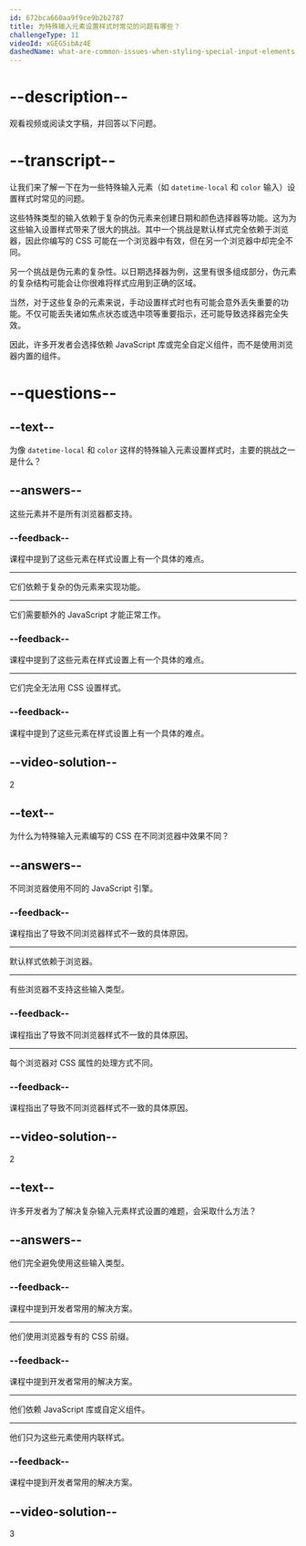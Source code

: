 ```yaml
---
id: 672bca660aa9f9ce9b2b2787
title: 为特殊输入元素设置样式时常见的问题有哪些？
challengeType: 11
videoId: xGEG5ibAz4E
dashedName: what-are-common-issues-when-styling-special-input-elements
---
```


# --description--

观看视频或阅读文字稿，并回答以下问题。

# --transcript--

让我们来了解一下在为一些特殊输入元素（如 `datetime-local` 和 `color` 输入）设置样式时常见的问题。

这些特殊类型的输入依赖于复杂的伪元素来创建日期和颜色选择器等功能。这为为这些输入设置样式带来了很大的挑战。其中一个挑战是默认样式完全依赖于浏览器，因此你编写的 CSS 可能在一个浏览器中有效，但在另一个浏览器中却完全不同。

另一个挑战是伪元素的复杂性。以日期选择器为例，这里有很多组成部分，伪元素的复杂结构可能会让你很难将样式应用到正确的区域。

当然，对于这些复杂的元素来说，手动设置样式时也有可能会意外丢失重要的功能。不仅可能丢失诸如焦点状态或选中项等重要指示，还可能导致选择器完全失效。

因此，许多开发者会选择依赖 JavaScript 库或完全自定义组件，而不是使用浏览器内置的组件。

# --questions--

## --text--

为像 `datetime-local` 和 `color` 这样的特殊输入元素设置样式时，主要的挑战之一是什么？

## --answers--

这些元素并不是所有浏览器都支持。

### --feedback--

课程中提到了这些元素在样式设置上有一个具体的难点。

---

它们依赖于复杂的伪元素来实现功能。

---

它们需要额外的 JavaScript 才能正常工作。

### --feedback--

课程中提到了这些元素在样式设置上有一个具体的难点。

---

它们完全无法用 CSS 设置样式。

### --feedback--

课程中提到了这些元素在样式设置上有一个具体的难点。

## --video-solution--

2

## --text--

为什么为特殊输入元素编写的 CSS 在不同浏览器中效果不同？

## --answers--

不同浏览器使用不同的 JavaScript 引擎。

### --feedback--

课程指出了导致不同浏览器样式不一致的具体原因。

---

默认样式依赖于浏览器。

---

有些浏览器不支持这些输入类型。

### --feedback--

课程指出了导致不同浏览器样式不一致的具体原因。

---

每个浏览器对 CSS 属性的处理方式不同。

### --feedback--

课程指出了导致不同浏览器样式不一致的具体原因。

## --video-solution--

2

## --text--

许多开发者为了解决复杂输入元素样式设置的难题，会采取什么方法？

## --answers--

他们完全避免使用这些输入类型。

### --feedback--

课程中提到开发者常用的解决方案。

---

他们使用浏览器专有的 CSS 前缀。

### --feedback--

课程中提到开发者常用的解决方案。

---

他们依赖 JavaScript 库或自定义组件。

---

他们只为这些元素使用内联样式。

### --feedback--

课程中提到开发者常用的解决方案。

## --video-solution--

3

